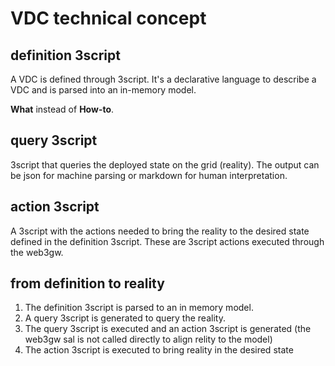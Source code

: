 # VDC technical concept

## definition 3script

A VDC is defined through 3script. It's a declarative language to describe a VDC and is parsed into an in-memory model.

**What** instead of **How-to**.

## query 3script

3script that queries the deployed state on the grid (reality). The output can be json for machine parsing or markdown for human interpretation.

## action 3script

A 3script with the actions needed to bring the reality to the desired state defined in the definition 3script.
These are 3script actions executed through the web3gw.

## from definition to reality

1. The definition 3script is parsed to an in memory model.
2. A query 3script is generated to query the reality.
3. The query 3script is executed and an action 3script is generated (the web3gw sal is not called directly to align relity to the model)
4. The action 3script is executed to bring reality in the desired state
